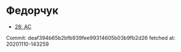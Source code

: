 # Федорчук
- [28: AC](28.md)

Commit: deaf394b65b2bfb939fee99314605b03b9fb2d26
 fetched at: 20201110-143259
